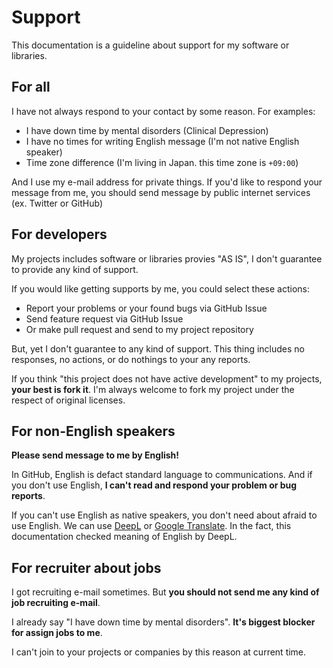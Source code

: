 Support
=======

This documentation is a guideline about support for my software or libraries.

For all
-------

I have not always respond to your contact by some reason.
For examples:

- I have down time by mental disorders (Clinical Depression)
- I have no times for writing English message (I'm not native English speaker)
- Time zone difference (I'm living in Japan. this time zone is `+09:00`)

And I use my e-mail address for private things.
If you'd like to respond your message from me, you should send message by public internet services (ex. Twitter or GitHub)

For developers
--------------

My projects includes software or libraries provies "AS IS", I don't guarantee to provide any kind of support.

If you would like getting supports by me, you could select these actions:

- Report your problems or your found bugs via GitHub Issue
- Send feature request via GitHub Issue 
- Or make pull request and send to my project repository

But, yet I don't guarantee to any kind of support.
This thing includes no responses, no actions, or do nothings to your any reports.

If you think "this project does not have active development" to my projects, **your best is fork it**.
I'm always welcome to fork my project under the respect of original licenses.

For non-English speakers
------------------------

**Please send message to me by English!**

In GitHub, English is defact standard language to communications.
And if you don't use English, **I can't read and respond your problem or bug reports**.

If you can't use English as native speakers, you don't need about afraid to use English.
We can use [DeepL](https://www.deepl.com/translator) or [Google Translate](https://translate.google.co.jp/).
In the fact, this documentation checked meaning of English by DeepL.

For recruiter about jobs
-------------------------

I got recruiting e-mail sometimes.
But **you should not send me any kind of job recruiting e-mail**. 

I already say "I have down time by mental disorders".
**It's biggest blocker for assign jobs to me**.

I can't join to your projects or companies by this reason at current time. 
